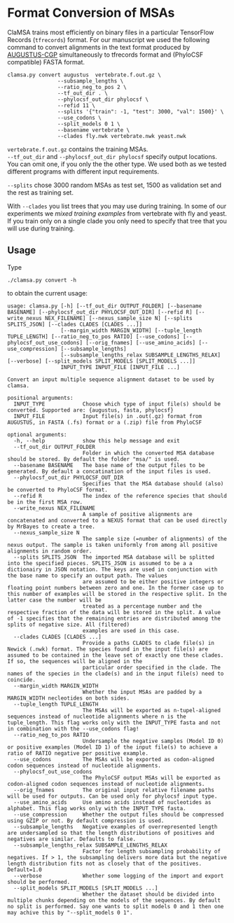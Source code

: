 # Format Conversion of MSAs

ClaMSA trains most efficiently on binary files in a particular TensorFlow Records (```tfrecords```) format. For our manuscript we used the following command to convert alignments in the text format produced by [AUGUSTUS-CGP](https://github.com/Gaius-Augustus/Augustus/blob/master/docs/EXONCAND-MSAS-CGP.md) simultaneously to tfrecords format and (PhyloCSF compatible) FASTA format.

```
clamsa.py convert augustus  vertebrate.f.out.gz \
                --subsample_lengths \
                --ratio_neg_to_pos 2 \
                --tf_out_dir . \
                --phylocsf_out_dir phylocsf \
                --refid 11 \
                --splits '{"train": -1, "test": 3000, "val": 1500}' \
                --use_codons \
                --split_models 0 1 \
                --basename vertebrate \
                --clades fly.nwk vertebrate.nwk yeast.nwk
```

```vertebrate.f.out.gz``` contains the training MSAs.  
```--tf_out_dir``` and ```--phylocsf_out_dir phylocsf``` specify output locations. You can omit one, if you only the the other type. We used both as we tested different programs with different input requirements.

```--splits``` chose 3000 random MSAs as test set, 1500 as validation set and the rest as training set.

With ```--clades``` you list trees that you may use during training.
In some of our experiments we *mixed training examples* from vertebrate with fly and yeast. If you train only on a single clade you only need to specify that tree that you will use during training.



## Usage

Type
```konsole
./clamsa.py convert -h
```
to obtain the current usage:

```
usage: clamsa.py [-h] [--tf_out_dir OUTPUT_FOLDER] [--basename BASENAME] [--phylocsf_out_dir PHYLOCSF_OUT_DIR] [--refid R] [--write_nexus NEX_FILENAME] [--nexus_sample_size N] [--splits SPLITS_JSON] [--clades CLADES [CLADES ...]]
                 [--margin_width MARGIN_WIDTH] [--tuple_length TUPLE_LENGTH] [--ratio_neg_to_pos RATIO] [--use_codons] [--phylocsf_out_use_codons] [--orig_fnames] [--use_amino_acids] [--use_compression] [--subsample_lengths]
                 [--subsample_lengths_relax SUBSAMPLE_LENGTHS_RELAX] [--verbose] [--split_models SPLIT_MODELS [SPLIT_MODELS ...]]
                 INPUT_TYPE INPUT_FILE [INPUT_FILE ...]

Convert an input multiple sequence alignment dataset to be used by clamsa.

positional arguments:
  INPUT_TYPE            Choose which type of input file(s) should be converted. Supported are: {augustus, fasta, phylocsf}
  INPUT_FILE            Input file(s) in .out(.gz) format from AUGUSTUS, in FASTA (.fs) format or a (.zip) file from PhyloCSF

optional arguments:
  -h, --help            show this help message and exit
  --tf_out_dir OUTPUT_FOLDER
                        Folder in which the converted MSA database should be stored. By default the folder "msa/" is used.
  --basename BASENAME   The base name of the output files to be generated. By default a concatination of the input files is used.
  --phylocsf_out_dir PHYLOCSF_OUT_DIR
                        Specifies that the MSA database should (also) be converted to PhyloCSF format.
  --refid R             The index of the reference species that should be in the first MSA row.
  --write_nexus NEX_FILENAME
                        A sample of positive alignments are concatenated and converted to a NEXUS format that can be used directly by MrBayes to create a tree.
  --nexus_sample_size N
                        The sample size (=number of alignments) of the nexus output. The sample is taken uniformly from among all positive alignments in random order.
  --splits SPLITS_JSON  The imported MSA database will be splitted into the specified pieces. SPLITS_JSON is assumed to be a a dictionairy in JSON notation. The keys are used in conjunction with the base name to specify an output path. The values
                        are assumed to be either positive integers or floating point numbers between zero and one. In the former case up to this number of examples will be stored in the respective split. In the latter case the number will be
                        treated as a percentage number and the respective fraction of the data will be stored in the split. A value of -1 specifies that the remaining entries are distributed among the splits of negative size. All (filtered)
                        examples are used in this case.
  --clades CLADES [CLADES ...]
                        Provide a paths CLADES to clade file(s) in Newick (.nwk) format. The species found in the input file(s) are assumed to be contained in the leave set of exactly one these clades. If so, the sequences will be aligned in the
                        particular order specified in the clade. The names of the species in the clade(s) and in the input file(s) need to coincide.
  --margin_width MARGIN_WIDTH
                        Whether the input MSAs are padded by a MARGIN_WIDTH necleotides on both sides.
  --tuple_length TUPLE_LENGTH
                        The MSAs will be exported as n-tupel-aligned sequences instead of nucleotide alignments where n is the tuple_length. This flag works only with the INPUT_TYPE fasta and not in combination with the --use_codons flag!
  --ratio_neg_to_pos RATIO
                        Undersample the negative samples (Model ID 0) or positive examples (Model ID 1) of the input file(s) to achieve a ratio of RATIO negative per positive example.
  --use_codons          The MSAs will be exported as codon-aligned codon sequences instead of nucleotide alignments.
  --phylocsf_out_use_codons
                        The PhyloCSF output MSAs will be exported as codon-aligned codon sequences instead of nucleotide alignments.
  --orig_fnames         The original input relative filename paths will be used for outputs. Can be used only for phylocsf input type.
  --use_amino_acids     Use amino acids instead of nucleotides as alphabet. This flag works only with the INPUT_TYPE fasta.
  --use_compression     Whether the output files should be compressed using GZIP or not. By default compression is used.
  --subsample_lengths   Negative examples of overrepresented length are undersampled so that the length distributions of positives and negatives are similar. Defaults to false.
  --subsample_lengths_relax SUBSAMPLE_LENGTHS_RELAX
                        Factor for length subsampling probability of negatives. If > 1, the subsampling delivers more data but the negative length distribution fits not as closely that of the positives. Default=1.0
  --verbose             Whether some logging of the import and export should be performed.
  --split_models SPLIT_MODELS [SPLIT_MODELS ...]
                        Whether the dataset should be divided into multiple chunks depending on the models of the sequences. By default no split is performed. Say one wants to split models 0 and 1 then one may achive this by "--split_models 0 1".
```
